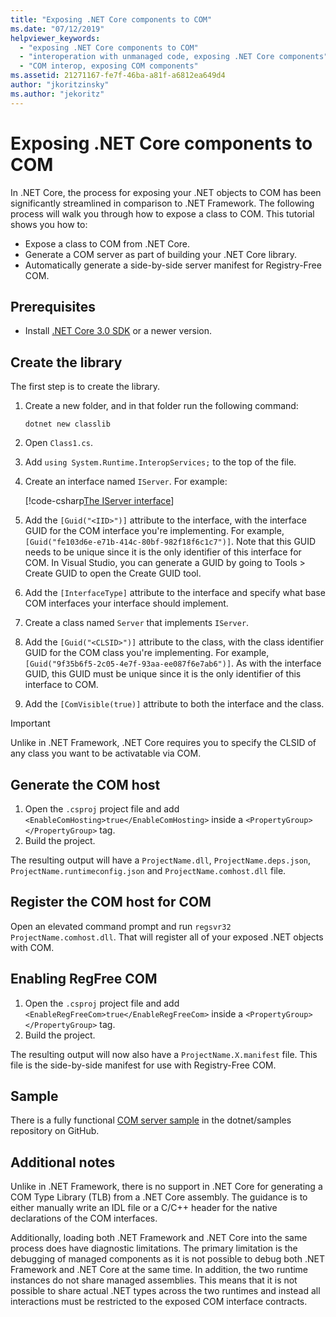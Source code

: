```yaml
---
title: "Exposing .NET Core components to COM"
ms.date: "07/12/2019"
helpviewer_keywords: 
  - "exposing .NET Core components to COM"
  - "interoperation with unmanaged code, exposing .NET Core components"
  - "COM interop, exposing COM components"
ms.assetid: 21271167-fe7f-46ba-a81f-a6812ea649d4
author: "jkoritzinsky"
ms.author: "jekoritz"
---
```


# Exposing .NET Core components to COM

In .NET Core, the process for exposing your .NET objects to COM has been significantly streamlined in comparison to .NET Framework. The following process will walk you through how to expose a class to COM. This tutorial shows you how to:

- Expose a class to COM from .NET Core.
- Generate a COM server as part of building your .NET Core library.
- Automatically generate a side-by-side server manifest for Registry-Free COM.

## Prerequisites

- Install [.NET Core 3.0 SDK](https://dotnet.microsoft.com/download) or a newer version.

## Create the library

The first step is to create the library.

1. Create a new folder, and in that folder run the following command:
    
    ```dotnetcli
    dotnet new classlib
    ```

2. Open `Class1.cs`.
3. Add `using System.Runtime.InteropServices;` to the top of the file.
4. Create an interface named `IServer`. For example:

   [!code-csharp[The IServer interface](~/samples/core/extensions/COMServerDemo/COMContract/IServer.cs)]

5. Add the `[Guid("<IID>")]` attribute to the interface, with the interface GUID for the COM interface you're implementing. For example, `[Guid("fe103d6e-e71b-414c-80bf-982f18f6c1c7")]`. Note that this GUID needs to be unique since it is the only identifier of this interface for COM. In Visual Studio, you can generate a GUID by going to Tools > Create GUID to open the Create GUID tool.
6. Add the `[InterfaceType]` attribute to the interface and specify what base COM interfaces your interface should implement.
7. Create a class named `Server` that implements `IServer`.
8. Add the `[Guid("<CLSID>")]` attribute to the class, with the class identifier GUID for the COM class you're implementing. For example, `[Guid("9f35b6f5-2c05-4e7f-93aa-ee087f6e7ab6")]`. As with the interface GUID, this GUID must be unique since it is the only identifier of this interface to COM.
9. Add the `[ComVisible(true)]` attribute to both the interface and the class.

> [!IMPORTANT]
> Unlike in .NET Framework, .NET Core requires you to specify the CLSID of any class you want to be activatable via COM.

## Generate the COM host

1. Open the `.csproj` project file and add `<EnableComHosting>true</EnableComHosting>` inside a `<PropertyGroup></PropertyGroup>` tag.
2. Build the project.

The resulting output will have a `ProjectName.dll`, `ProjectName.deps.json`, `ProjectName.runtimeconfig.json` and `ProjectName.comhost.dll` file.

## Register the COM host for COM

Open an elevated command prompt and run `regsvr32 ProjectName.comhost.dll`. That will register all of your exposed .NET objects with COM.

## Enabling RegFree COM

1. Open the `.csproj` project file and add `<EnableRegFreeCom>true</EnableRegFreeCom>` inside a `<PropertyGroup></PropertyGroup>` tag.
2. Build the project.

The resulting output will now also have a `ProjectName.X.manifest` file. This file is the side-by-side manifest for use with Registry-Free COM.

## Sample

There is a fully functional [COM server sample](https://github.com/dotnet/samples/tree/master/core/extensions/COMServerDemo) in the dotnet/samples repository on GitHub.

## Additional notes

Unlike in .NET Framework, there is no support in .NET Core for generating a COM Type Library (TLB) from a .NET Core assembly. The guidance is to either manually write an IDL file or a C/C++ header for the native declarations of the COM interfaces.

Additionally, loading both .NET Framework and .NET Core into the same process does have diagnostic limitations. The primary limitation is the debugging of managed components as it is not possible to debug both .NET Framework and .NET Core at the same time. In addition, the two runtime instances do not share managed assemblies. This means that it is not possible to share actual .NET types across the two runtimes and instead all interactions must be restricted to the exposed COM interface contracts.
